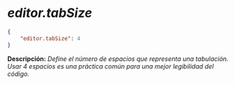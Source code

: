 <!-- Autor: Daniel Benjamin Perez Morales -->
<!-- GitHub: https://github.com/DanielBenjaminPerezMoralesDev13 -->
<!-- Gitlab: https://gitlab.com/DanielBenjaminPerezMoralesDev13 -->
<!-- Correo electrónico: danielperezdev@proton.me -->

# ***editor.tabSize***

```json
{
    "editor.tabSize": 4
}
```

**Descripción:** *Define el número de espacios que representa una tabulación. Usar 4 espacios es una práctica común para una mejor legibilidad del código.*
